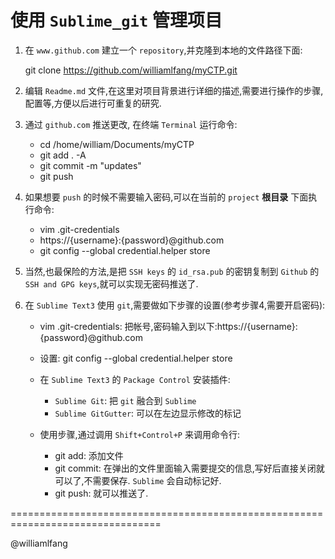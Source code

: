 # 使用 `Sublime_git` 管理项目

1. 在 `www.github.com` 建立一个 `repository`,并克隆到本地的文件路径下面:
 
    git clone https://github.com/williamlfang/myCTP.git

2. 编辑 `Readme.md` 文件,在这里对项目背景进行详细的描述,需要进行操作的步骤,配置等,方便以后进行可重复的研究.

3. 通过 `github.com` 推送更改, 在终端 `Terminal` 运行命令:

    - cd /home/william/Documents/myCTP
    - git add . -A
    - git commit -m "updates"
    - git push

4. 如果想要 `push` 的时候不需要输入密码,可以在当前的 `project` **根目录** 下面执行命令:
        
    - vim .git-credentials
    - https://{username}:{password}@github.com
    - git config --global credential.helper store

5. 当然,也最保险的方法,是把 `SSH keys` 的 `id_rsa.pub` 的密钥复制到 `Github` 的 `SSH and GPG keys`,就可以实现无密码推送了.

6. 在 `Sublime Text3` 使用 `git`,需要做如下步骤的设置(参考步骤4,需要开启密码):

    - vim .git-credentials: 把帐号,密码输入到以下:https://{username}:{password}@github.com
    - 设置: git config --global credential.helper store
    - 在 `Sublime Text3` 的 `Package Control` 安装插件: 
        
        - `Sublime Git`: 把 `git` 融合到 `Sublime`
        - `Sublime GitGutter`: 可以在左边显示修改的标记
    - 使用步骤,通过调用 `Shift+Control+P` 来调用命令行:
        
        - git add: 添加文件
        - git commit: 在弹出的文件里面输入需要提交的信息,写好后直接关闭就可以了,不需要保存. `Sublime` 会自动标记好.
        - git push: 就可以推送了.

================================================================================

@williamlfang
